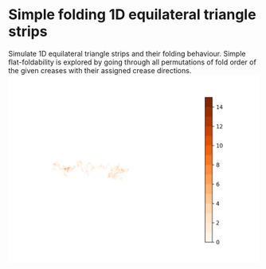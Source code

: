 # Simple folding 1D equilateral triangle strips
Simulate 1D equilateral triangle strips and their folding behaviour.
Simple flat-foldability is explored by going through all permutations of fold order of the given creases 
with their assigned crease directions.
![Folded state of a strip](visualization.png?raw=true)